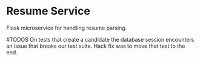 # Resume Service
Flask microservice for handling resume parsing.


#TODOS
On tests that create a candidate the database session encounters an issue that breaks our test suite.
Hack fix was to move that test to the end.
